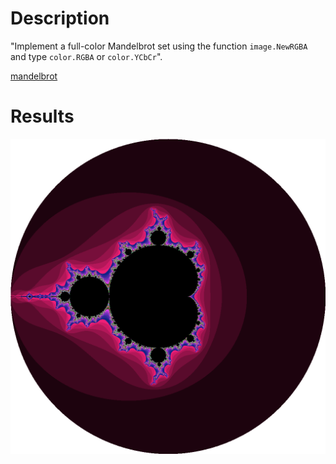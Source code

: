 # Description
"Implement a full-color Mandelbrot set using the function `image.NewRGBA` and type `color.RGBA` or `color.YCbCr`".

[mandelbrot](https://github.com/adonovan/gopl.io/blob/b725d6015f980e94734da37e35ba0d943fc7532f/ch3/mandelbrot/main.go)

# Results
![colorful mandelbrot](images/output.png)
